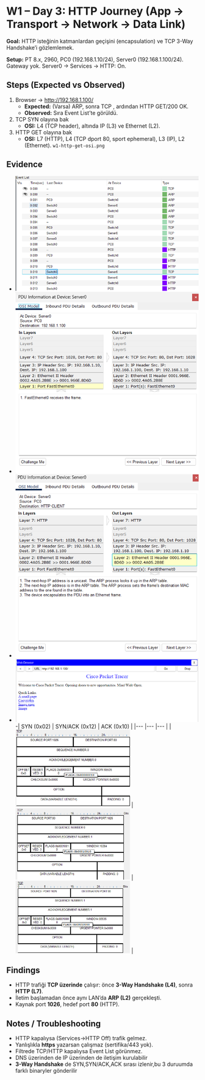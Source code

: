 # W1 – Day 3: HTTP Journey (App → Transport → Network → Data Link)

**Goal:** HTTP isteğinin katmanlardan geçişini (encapsulation) ve TCP 3-Way Handshake’i gözlemlemek.

**Setup:** PT 8.x, 2960, PC0 (192.168.1.10/24), Server0 (192.168.1.100/24). Gateway yok. Server0 → Services → HTTP: On.

## Steps (Expected vs Observed)
1) Browser → http://192.168.1.100/
   - **Expected:** (Varsa) ARP, sonra TCP , ardından HTTP GET/200 OK.
   - **Observed:** Sıra Event List’te görüldü. 
2) TCP SYN olayına bak
   - **OSI:** L4 (TCP header), altında IP (L3) ve Ethernet (L2). 
3) HTTP GET olayına bak
   - **OSI:** L7 (HTTP), L4 (TCP dport 80, sport ephemeral), L3 (IP), L2 (Ethernet). `w1-http-get-osi.png`

## Evidence
- ![events](../diagrams/w1-lab3-http-journey.png)
- ![syn](../diagrams/w1-lab3-TCP.png)
- ![get](../diagrams/w1-lab3-HTTP.png)
- ![browser](../diagrams/w1-lab3-browser.png)
-| SYN (0x02) | SYN/ACK (0x12) | ACK (0x10) |
|---                                                  |---                                                     |---                                                  |
| <img src="../diagrams/w1-lab3-syn.png" width="300"> | <img src="../diagrams/w1-lab3-synack.png" width="300"> | <img src="../diagrams/w1-lab3-ack.png" width="300"> |
## Findings
- HTTP trafiği **TCP üzerinde** çalışır: önce **3-Way Handshake (L4)**, sonra **HTTP (L7)**.
- İletim başlamadan önce aynı LAN’da **ARP (L2)** gerçekleşti.
- Kaynak port **1026**, hedef port **80** (HTTP).

## Notes / Troubleshooting
- HTTP kapalıysa (Services→HTTP Off) trafik gelmez.
- Yanlışlıkla **https** yazarsan çalışmaz (sertifika/443 yok).
- Filtrede TCP/HTTP kapalıysa Event List görünmez.
- DNS üzerinden de IP üzerinden de iletişim kurulabilir
- **3-Way Handshake** de SYN,SYN/ACK,ACK sırası izlenir,bu 3 duruumda farklı binaryler gönderilir
